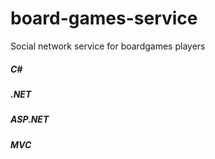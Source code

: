 # board-games-service
Social network service for boardgames players 
##### C#
##### .NET
##### ASP.NET
##### MVC
